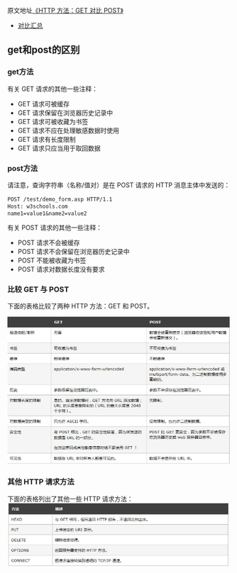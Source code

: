 
原文地址[《HTTP 方法：GET 对比 POST》](https://www.w3school.com.cn/tags/html_ref_httpmethods.asp)

- [对比汇总](./QA.md)
## get和post的区别

### get方法

有关 GET 请求的其他一些注释：

- GET 请求可被缓存
- GET 请求保留在浏览器历史记录中
- GET 请求可被收藏为书签
- GET 请求不应在处理敏感数据时使用
- GET 请求有长度限制
- GET 请求只应当用于取回数据

### post方法

请注意，查询字符串（名称/值对）是在 POST 请求的 HTTP 消息主体中发送的：

```
POST /test/demo_form.asp HTTP/1.1
Host: w3schools.com
name1=value1&name2=value2

```
有关 POST 请求的其他一些注释：

- POST 请求不会被缓存
- POST 请求不会保留在浏览器历史记录中
- POST 不能被收藏为书签
- POST 请求对数据长度没有要求

### 比较 GET 与 POST
下面的表格比较了两种 HTTP 方法：GET 和 POST。

![get和post区别](./assets/get和post区别.jpg)


### 其他 HTTP 请求方法
下面的表格列出了其他一些 HTTP 请求方法：
![其他 HTTP 请求方法](./assets/其它http方法.jpg)
